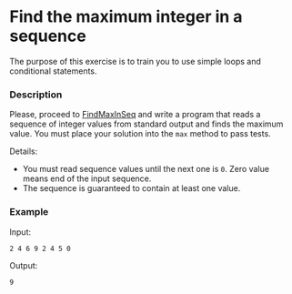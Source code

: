 # Find the maximum integer in a sequence

The purpose of this exercise is to train you to use simple loops and conditional statements.


### Description

Please, proceed to [FindMaxInSeq](src/main/java/com/epam/rd/autotasks/sequence/FindMaxInSeq.java)
and write a program that reads a sequence of integer values from standard output and finds the maximum value. You must
place your solution into the `max`  method to pass tests.

Details:

- You must read sequence values until the next one is `0`. Zero value means end of the input sequence.
- The sequence is guaranteed to contain at least one value.

### Example

Input:

```
2 4 6 9 2 4 5 0
```

Output:

```
9
```
